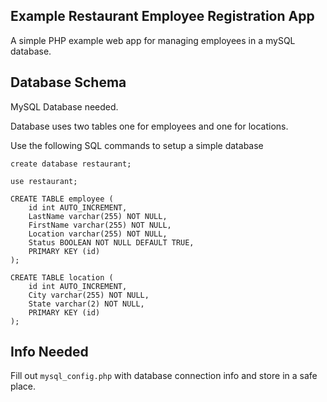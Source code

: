 ## Example Restaurant Employee Registration App
A simple PHP example web app for managing employees in a mySQL database. 

## Database Schema
MySQL Database needed.

Database uses two tables one for employees and one for locations.

Use the following SQL commands to setup a simple database
```
create database restaurant;

use restaurant;

CREATE TABLE employee (
    id int AUTO_INCREMENT,
    LastName varchar(255) NOT NULL,
    FirstName varchar(255) NOT NULL,
    Location varchar(255) NOT NULL,
    Status BOOLEAN NOT NULL DEFAULT TRUE,
    PRIMARY KEY (id)
);

CREATE TABLE location (
    id int AUTO_INCREMENT,
    City varchar(255) NOT NULL,
    State varchar(2) NOT NULL,
    PRIMARY KEY (id)
);
```
## Info Needed
Fill out `mysql_config.php` with database connection info and store in a safe place.  